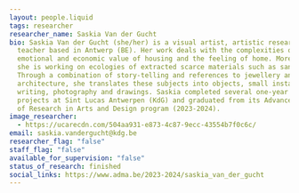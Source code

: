 ```yaml
---
layout: people.liquid
tags: researcher
researcher_name: Saskia Van der Gucht
bio: Saskia Van der Gucht (she/her) is a visual artist, artistic researcher and
  teacher based in Antwerp (BE). Her work deals with the complexities of
  emotional and economic value of housing and the feeling of home. More recently
  she is working on ecologies of extracted scarce materials such as sand.
  Through a combination of story-telling and references to jewellery and
  architecture, she translates these subjects into objects, small installations,
  writing, photography and drawings. Saskia completed several one-year research
  projects at Sint Lucas Antwerpen (KdG) and graduated from its Advanced Master
  of Research in Arts and Design program (2023-2024).
image_researcher:
  - https://ucarecdn.com/504aa931-e873-4c87-9ecc-43554b7f0c6c/
email: saskia.vandergucht@kdg.be
researcher_flag: "false"
staff_flag: "false"
available_for_supervision: "false"
status_of_research: finished
social_links: https://www.adma.be/2023-2024/saskia_van_der_gucht
---
```


